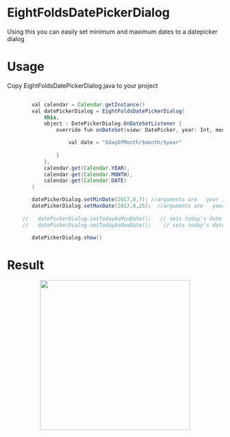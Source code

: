 # EightFoldsDatePickerDialog
Using this you can easily set minimum and maximum dates to a datepicker dialog

# Usage

Copy EightFoldsDatePickerDialog.java to your project

```java
 
        val calendar = Calendar.getInstance()
        val datePickerDialog = EightFoldsDatePickerDialog(
            this,
            object : DatePickerDialog.OnDateSetListener {
                override fun onDateSet(view: DatePicker, year: Int, month: Int, dayOfMonth: Int) {

                    val date = "$dayOfMonth/$month/$year"
                   
                }
            },
            calendar.get(Calendar.YEAR),
            calendar.get(Calendar.MONTH),
            calendar.get(Calendar.DATE)
        )  

        datePickerDialog.setMinDate(2017,8,7); //arguments are   year , month , date (use for setting custom mix date)
        datePickerDialog.setMaxDate(2017,8,25);  //arguments are   year , month , date (use for setting custom max date)
       
     //   datePickerDialog.setTodayAsMinDate();   // sets today's date as min date
     //   datePickerDialog.setTodayAsMaxDate();    // sets today's date as max date

        datePickerDialog.show()

```
# Result

<p align="center">
<img src="https://user-images.githubusercontent.com/22935835/29265746-ccc8cbe4-80ff-11e7-8064-b478070c0de7.PNG" width="350"/>
</p>


